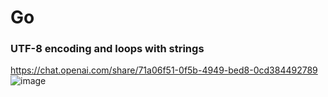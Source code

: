 # Go


### UTF-8 encoding and loops with strings 

https://chat.openai.com/share/71a06f51-0f5b-4949-bed8-0cd384492789
![image](https://github.com/arhantbararia/go/assets/61796574/978229a7-be60-4207-9f8c-5abefc1a4a09)

